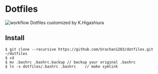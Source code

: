 # Dotfiles
![workflow](https://github.com/github/docs/actions/workflows/install.yaml/badge.svg)
Dotfiles customized by K.Higashiura

## Install
```
$ git clone --recursive https://github.com/Urachan1203/dotfiles.git ~/dotfiles
$ cd
$ mv .bashrc .bashrc.backup	// backup your original .bashrc
$ ln -s dotfiles/.bashrc .bashrc	// make symlink
```
